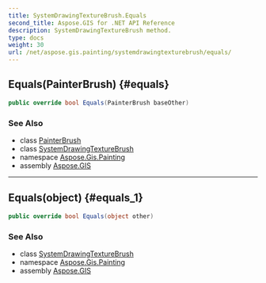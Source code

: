 ```yaml
---
title: SystemDrawingTextureBrush.Equals
second_title: Aspose.GIS for .NET API Reference
description: SystemDrawingTextureBrush method. 
type: docs
weight: 30
url: /net/aspose.gis.painting/systemdrawingtexturebrush/equals/
---
```

## Equals(PainterBrush) {#equals}

```csharp
public override bool Equals(PainterBrush baseOther)
```

### See Also

* class [PainterBrush](../../painterbrush/)
* class [SystemDrawingTextureBrush](../)
* namespace [Aspose.Gis.Painting](../../systemdrawingtexturebrush/)
* assembly [Aspose.GIS](../../../)

---

## Equals(object) {#equals_1}

```csharp
public override bool Equals(object other)
```

### See Also

* class [SystemDrawingTextureBrush](../)
* namespace [Aspose.Gis.Painting](../../systemdrawingtexturebrush/)
* assembly [Aspose.GIS](../../../)


